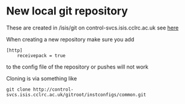 # New local git repository

These are created in /isis/git on control-svcs.isis.cclrc.ac.uk see [here](https://control-svcs.isis.cclrc.ac.uk/git/)

When creating a new repository make sure you add   

    [http]
        receivepack = true

to the config file of the repository or pushes will not work

Cloning is via something like
 
    git clone http://control-svcs.isis.cclrc.ac.uk/gitroot/instconfigs/common.git


